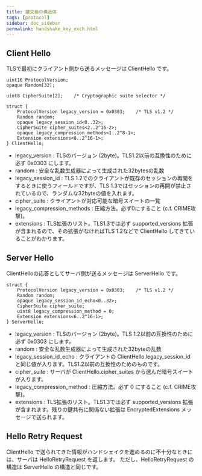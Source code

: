 ```yaml
---
title: 鍵交換の構造体
tags: [protocol]
sidebar: doc_sidebar
permalink: handshake_key_exch.html
---
```


## Client Hello

TLSで最初にクライアント側から送るメッセージは ClientHello です。

```
uint16 ProtocolVersion;
opaque Random[32];

uint8 CipherSuite[2];    /* Cryptographic suite selector */

struct {
    ProtocolVersion legacy_version = 0x0303;    /* TLS v1.2 */
    Random random;
    opaque legacy_session_id<0..32>;
    CipherSuite cipher_suites<2..2^16-2>;
    opaque legacy_compression_methods<1..2^8-1>;
    Extension extensions<8..2^16-1>;
} ClientHello;
```

- legacy_version : TLSのバージョン (2byte)。TLS1.2以前の互換性のために必ず 0x0303 にします。
- random : 安全な乱数生成器によって生成された32bytesの乱数
- legacy_session_id : TLS 1.2でのクライアントが既存のセッションの再開をするときに使うフィールドですが、TLS 1.3ではセッションの再開が禁止されているので、ランダムな32byteの値を入れます。
- cipher_suite : クライアントが対応可能な暗号スイートの一覧
- legacy_compression_methods : 圧縮方法。必ず0にすること (c.f. CRIME攻撃)。
- extensions : TLS拡張のリスト。TLS1.3では必ず supported_versions 拡張が含まれるので、その拡張がなければTLS 1.2などで ClientHello してきていることがわかります。


## Server Hello

ClientHelloの応答としてサーバ側が送るメッセージは ServerHello です。

```
struct {
    ProtocolVersion legacy_version = 0x0303;    /* TLS v1.2 */
    Random random;
    opaque legacy_session_id_echo<0..32>;
    CipherSuite cipher_suite;
    uint8 legacy_compression_method = 0;
    Extension extensions<6..2^16-1>;
} ServerHello;
```

- legacy_version : TLSのバージョン (2byte)。TLS 1.2以前の互換性のために必ず 0x0303 にします。
- random : 安全な乱数生成器によって生成された32byteの乱数
- legacy_session_id_echo : クライアントの ClientHello.legacy_session_id と同じ値が入ります。TLS1.2以前の互換性のためのものです。
- cipher_suite : サーバが ClientHello.cipher_suites から選んだ暗号スイートが入ります。
- legacy_compression_method : 圧縮方法。必ず 0 にすること (c.f. CRIME攻撃)。
- extensions : TLS拡張のリスト。TLS1.3では必ず supported_versions 拡張が含まれます。残りの鍵共有に関係ない拡張は EncryptedExtensions メッセージで送られます。


## Hello Retry Request

ClientHello で送られてきた情報がハンドシェイクを進めるのに不十分なときには、サーバは HelloRetryRequest を返します。
ただし、HelloRetryRequest の構造は ServerHello の構造と同じです。
